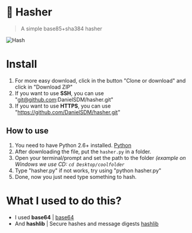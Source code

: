 # 🔑 Hasher
> A simple base85+sha384 hasher

![Hash](https://gyazo.com/f90488074953f3984a799bfdb4663257)

# Install
1. For more easy download, click in the button "Clone or download" and click in "Download ZIP"
2. If you want to use **SSH**, you can use "git@github.com:DanielSDM/hasher.git"
3. If you want to use **HTTPS**, you can use "https://github.com/DanielSDM/hasher.git"

## How to use
1. You need to have Python 2.6+ installed. [Python](https://www.python.org/)
2. After downloading the file, put the `hasher.py` in a folder.
3. Open your terminal/prompt and set the path to the folder *(example on Windows we use CD: `cd Desktop/coolfolder`*
4. Type "hasher.py" if not works, try using "python hasher.py"
5. Done, now you just need type something to hash.

# What I used to do this?
- I used **base64** | [base64](https://docs.python.org/3/library/base64.html)
- And **hashlib** | Secure hashes and message digests [hashlib](https://docs.python.org/3/library/hashlib.html)
